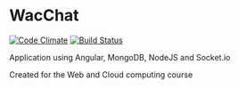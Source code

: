 WacChat
=======
[![Code Climate](https://codeclimate.com/github/frbl/WacChat/badges/gpa.svg)](https://codeclimate.com/github/frbl/WacChat) [![Build Status](https://travis-ci.org/frbl/WacChat.svg?branch=master)](https://travis-ci.org/frbl/WacChat)

Application using Angular, MongoDB, NodeJS and Socket.io

Created for the Web and Cloud computing course

